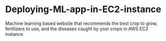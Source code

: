 # Deploying-ML-app-in-EC2-instance
Machine learning based website that recommends the best crop to grow, fertilizers to use, and the diseases caught by your crops in AWS EC2 instance.
